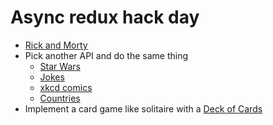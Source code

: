 # Async redux hack day

* [Rick and Morty](rickAndMorty.md)
* Pick another API and do the same thing
  * [Star Wars](https://swapi.co/)
  * [Jokes](https://official-joke-api.appspot.com/random_joke)
  * [xkcd comics](https://xkcd.com/json.html)
  * [Countries](https://restcountries.eu/#api-endpoints-all)
* Implement a card game like solitaire with a [Deck of Cards](http://deckofcardsapi.com/)
